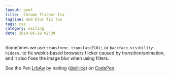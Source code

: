 ```yaml
---
layout: post
title:  Chrome flicker fix
tagline: and blur fix too
tags: css
category: naiting
date: 2014-06-19 02:30
---
```

Sometimes we use `transform: translateZ(0);` or `backface-visibility: hidden;` to fix webkit-based browsers flicker caused by transition/animation, and it also fixes the image blur when using filters.

<p data-height="668" data-theme-id="0" data-slug-hash="LrbAw" data-default-tab="result" class='codepen'>See the Pen <a href='http://codepen.io/sliiice/pen/LrbAw/'>LrbAw</a> by naiting (<a href='http://codepen.io/sliiice'>@sliiice</a>) on <a href='http://codepen.io'>CodePen</a>.</p>
<script async src="//codepen.io/assets/embed/ei.js"></script>
